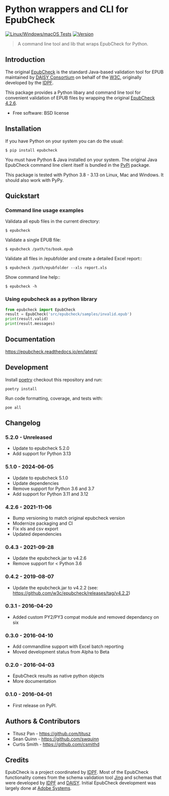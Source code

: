 # Python wrappers and CLI for EpubCheck

[![Linux/Windows/macOS Tests](https://github.com/titusz/epubcheck/workflows/Tests/badge.svg)](https://github.com/titusz/epubcheck/actions?query=workflow%3ATests)
[![Version](https://img.shields.io/pypi/v/epubcheck.svg)](https://pypi.python.org/pypi/epubcheck/)

> A command line tool and lib that wraps EpubCheck for Python.

## Introduction

The original [EpubCheck](https://github.com/w3c/epubcheck) is the standard Java-based validation
tool for EPUB maintained by [DAISY Consortium](https://daisy.org/) on behalf of the
[W3C](https://www.w3.org/publishing/epubcheck_fundraising), originally developed by the
[IDPF](http://idpf.org/).

This package provides a Python libary and command line tool for convenient validation of EPUB files
by wrapping the original [EpubCheck 4.2.6](https://github.com/w3c/epubcheck/releases/tag/v4.2.6).

- Free software: BSD license

## Installation

If you have Python on your system you can do the usual:

```
$ pip install epubcheck
```

You must have Python & Java installed on your system. The original Java EpubCheck command line
client itself is bundled in the [PyPi](https://pypi.org/project/epubcheck/) package.

This package is tested with Python 3.8 - 3.13 on Linux, Mac and Windows. It should also work with
PyPy.

## Quickstart

### Command line usage examples

Validata all epub files in the current directory:

```
$ epubcheck
```

Validate a single EPUB file:

```
$ epubcheck /path/to/book.epub
```

Validate all files in /epubfolder and create a detailed Excel report::

```
$ epubcheck /path/epubfolder --xls report.xls
```

Show command line help::

```
$ epubcheck -h
```

### Using epubcheck as a python library

```python
from epubcheck import EpubCheck
result = EpubCheck('src/epubcheck/samples/invalid.epub')
print(result.valid)
print(result.messages)
```

## Documentation

https://epubcheck.readthedocs.io/en/latest/

## Development

Install [poetry](https://pypi.org/project/poetry/) checkout this repository and run:

```shell
poetry install
```

Run code formatting, coverage, and tests with:

```shell
poe all
```

## Changelog

### 5.2.0 - Unreleased

- Update to epubcheck 5.2.0
- Add support for Python 3.13

### 5.1.0 - 2024-06-05

- Update to epubcheck 5.1.0
- Update dependencies
- Remove support for Python 3.6 and 3.7
- Add support for Python 3.11 and 3.12

### 4.2.6 - 2021-11-06

- Bump versioning to match original epubcheck version
- Modernize packaging and CI
- Fix xls and csv export
- Updated dependencies

### 0.4.3 - 2021-09-28

- Update the epubcheck.jar to v4.2.6
- Remove support for \< Python 3.6

### 0.4.2 - 2019-08-07

- Update the epubcheck.jar to v4.2.2 (see: https://github.com/w3c/epubcheck/releases/tag/v4.2.2)

### 0.3.1 - 2016-04-20

- Added custom PY2/PY3 compat module and removed dependancy on six

### 0.3.0 - 2016-04-10

- Add commandline support with Excel batch reporting
- Moved development status from Alpha to Beta

### 0.2.0 - 2016-04-03

- EpubCheck results as native python objects
- More documentation

### 0.1.0 - 2016-04-01

- First release on PyPI.

## Authors & Contributors

- Titusz Pan - https://github.com/titusz
- Sean Quinn - https://github.com/swquinn
- Curtis Smith - https://github.com/csmithd

## Credits

EpubCheck is a project coordinated by [IDPF](http://idpf.org/). Most of the EpubCheck functionality
comes from the schema validation tool [Jing](https://relaxng.org/jclark/jing.html) and schemas that
were developed by [IDPF](http://idpf.org/) and [DAISY](https://daisy.org/). Initial EpubCheck
development was largely done at [Adobe Systems](https://www.adobe.com/).
